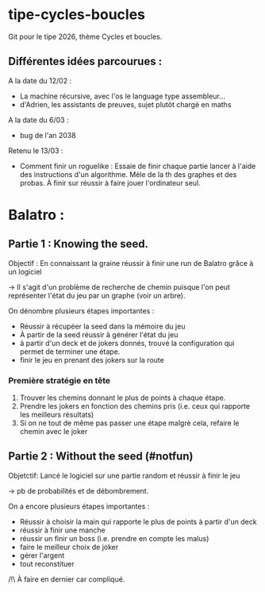 # tipe-cycles-boucles

Git pour le tipe 2026, thème Cycles et boucles.

## Différentes idées parcourues :

A la date du 12/02 :
- La machine récursive, avec l'os le language type assembleur...
- d'Adrien, les assistants de preuves, sujet plutôt chargé en maths

A la date du 6/03 :
- bug de l'an 2038

Retenu le 13/03 :
- Comment finir un roguelike : Essaie de finir chaque partie lancer à l'aide des instructions d'un algorithme.
Mèle de la th des graphes et des probas.
À finir sur réussir à faire jouer l'ordinateur seul.

# Balatro :

## Partie 1 : Knowing the seed.
Objectif : En connaissant la graine réussir à finir une run de Balatro grâce à un logiciel

-> Il s'agit d'un problème de recherche de chemin puisque l'on peut représenter l'état du jeu par un graphe (voir un arbre).

On dénombre plusieurs étapes importantes :
- Réussir à récupéer la seed dans la mémoire du jeu
- À partir de la seed réussir à générer l'état du jeu
- à partir d'un deck et de jokers donnés, trouvé la configuration qui permet de terminer une étape.
- finir le jeu en prenant des jokers sur la route

### Première stratégie en tête
1. Trouver les chemins donnant le plus de points à chaque étape.
2. Prendre les jokers en fonction des chemins pris (i.e. ceux qui rapporte les meilleurs résultats)
3. Si on ne tout de même pas passer une étape malgrè cela, refaire le chemin avec le joker

## Partie 2 : Without the seed (#notfun)

Objetctif: Lancé le logiciel sur une partie random et réussir à finir le jeu

-> pb de probabilités et de débombrement.

On a encore plusieurs étapes importantes :
- Réussir à choisir la main qui rapporte le plus de points à partir d'un deck
- réussir à finir une manche
- réussir un finir un boss (i.e. prendre en compte les malus)
- faire le meilleur choix de joker
- gérer l'argent
- tout reconstituer

/!\ À faire en dernier car compliqué.